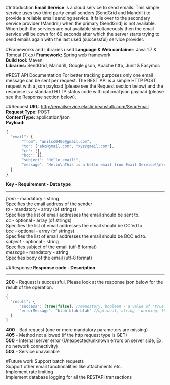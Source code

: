 #Introduction
**Email Service** is a cloud service to send emails. This simple service uses two third party email senders (SendGrid and Mandrill) to provide a reliable email sending service. It fails over to the secondary service provider (Mandrill) when the primary (SendGrid) is not available. When both the services are not available simultaneously then the email service will be down for 60 seconds after which the server starts trying to send emails again with the last used (successful) service provider. 

#Frameworks and Libraries used
**Language & Web container:** Java 1.7 & Tomcat (7.x.x)
**Framework:** Spring web framework  
**Build tool:** Maven   
**Libraries:** SendGrid, Mandrill, Google gson, Apache http, Junit & Easymoc 

#REST API Documentation
For better tracking purposes only one email message can be sent per request. The REST API is a simple HTTP POST request with a json payload (please see the Request section below) and the response is a standard HTTP status code with optional json payload (please see the Response section below).

##Request
**URL:** http://emailservice.elasticbeanstalk.com/SendEmail  
**Request Type:** POST  
**ContentType:** application/json  
**Payload:**  
```javascript
{
  "email": {
       "from": "anilcs0405@gmail.com",              
       "to": ["abc@gmail.com", "xyz@gmail.com"],   
       "cc": [],                                   
       "bcc": [],                                   
       "subject": "Hello email!",                   
       "message": "Hello\nThis is a hello email from Email Service!\n\nThank You\nEmail Service." 
  }
}
```
**Key - Requirement - Data type**  
_______________________________________   
*from* - mandatory - string  
Specifies the email address of the sender  
*to* - mandatory - array (of strings)  
Specifies the list of email addresses the email should be sent to.  
*cc* - optional - array (of strings)  
Specifies the list of email addresses the email should be CC'ed to.  
*bcc* - optional - array (of strings)  
Specifies the list of email addresses the email should be BCC'ed to.  
*subject* - optional - string  
Specifies subject of the email (utf-8 format)  
*message* - mandatory - string  
Specifies body of the email (utf-8 format)  

##Response
**Response code - Description**  
_______________________________   
**200** - Request is successful. Please look at the response json below for the result of the operation.  
```javascript
{
  "result": {
      "success": [true|false], //mandatory, boolean - a value of 'true' will ensure that email was sent, but delivery is not guranteed.
      "errorMessage": "blah blah blah" //optional, string - warning: this is not a standard error code
  }
}
```
**400** - Bad request (one or more mandatory parameters are missing)  
**405** - Method not allowed  (if the http request type is GET)  
**500** - Internal server error (Unexpected/unknown errors on server side, Ex: no network connectivity)  
**503** - Service unavailable  
  
#Future work
Support batch requests  
Support other email functionalities like attachments etc.  
Implement rate limiting  
Implement database logging for all the RESTAPI transactions  
